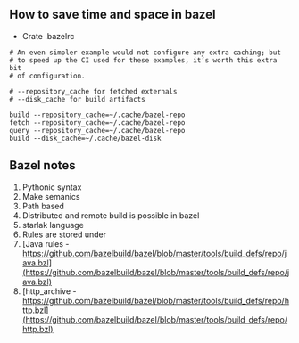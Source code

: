 ## How to save time and space in bazel
* Crate .bazelrc
```bazel
# An even simpler example would not configure any extra caching; but
# to speed up the CI used for these examples, it’s worth this extra bit
# of configuration.

# --repository_cache for fetched externals
# --disk_cache for build artifacts

build --repository_cache=~/.cache/bazel-repo
fetch --repository_cache=~/.cache/bazel-repo
query --repository_cache=~/.cache/bazel-repo
build --disk_cache=~/.cache/bazel-disk
```

## Bazel notes
1. Pythonic syntax
2. Make semanics
3. Path based
4. Distributed and remote build is possible in bazel
5. starlak language
6. Rules are stored under
7.   [Java rules - https://github.com/bazelbuild/bazel/blob/master/tools/build_defs/repo/java.bzl](https://github.com/bazelbuild/bazel/blob/master/tools/build_defs/repo/java.bzl)
8.   [http_archive - https://github.com/bazelbuild/bazel/blob/master/tools/build_defs/repo/http.bzl](https://github.com/bazelbuild/bazel/blob/master/tools/build_defs/repo/http.bzl)
